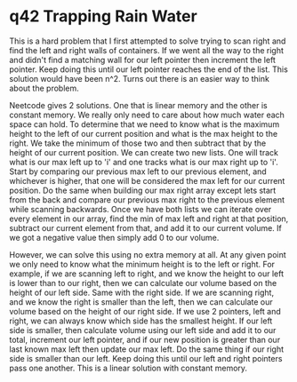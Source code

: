 # q42 Trapping Rain Water
This is a hard problem that I first attempted to solve trying to scan right and find
the left and right walls of containers. If we went all the way to the right and didn't
find a matching wall for our left pointer then increment the left pointer. Keep doing
this until our left pointer reaches the end of the list. This solution would have
been n^2. Turns out there is an easier way to think about the problem.

Neetcode gives 2 solutions. One that is linear memory and the other is constant memory.
We really only need to care about how much water each space can hold. To determine
that we need to know what is the maximum height to the left of our current position
and what is the max height to the right. We take the minimum of those two and then 
subtract that by the height of our current position. We can create two new lists.
One will track what is our max left up to 'i' and one tracks what is our max right
up to 'i'. Start by comparing our previous max left to our previous element, and whichever
is higher, that one will be considered the max left for our current position. Do the
same when building our max right array except lets start from the back and compare
our previous max right to the previous element while scanning backwards. Once we have
both lists we can iterate over every element in our array, find the min of max left
and right at that position, subtract our current element from that, and add it to
our current volume. If we got a negative value then simply add 0 to our volume.

However, we can solve this using no extra memory at all. At any given point we only
need to know what the minimum height is to the left or right. For example, if we are
scanning left to right, and we know the height to our left is lower than to our right,
then we can calculate our volume based on the height of our left side. Same with
the right side. If we are scanning right, and we know the right is smaller than the 
left, then we can calculate our volume based on the height of our right side. If we
use 2 pointers, left and right, we can always know which side has the smallest height.
If our left side is smaller, then calculate volume using our left side and add it 
to our total, increment our left pointer, and if our new position is greater than 
our last known max left then update our max left. Do the same thing if our right side 
is smaller than our left. Keep doing this until our left and right pointers pass one
another. This is a linear solution with constant memory.
